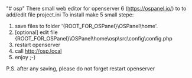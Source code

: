 "# osp" 
There small web editor for openserver 6 (https://ospanel.io/) to to add/edit file project.ini
To install make 5 small stepe:
1. save files to folder '{ROOT_FOR_OSPanel}\OSPanel\home\'.
2. [optional] edit file {ROOT_FOR_OSPanel}\OSPanel\home\osp\src\config\config.php
3. restart openserver
4. call http://osp.local
5. enjoy ;-)

P.S. after any saving, please do not forget restart openserver   
